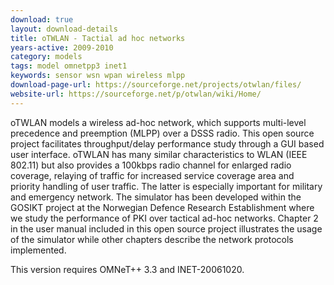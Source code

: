 ```yaml
---
download: true
layout: download-details
title: oTWLAN - Tactial ad hoc networks
years-active: 2009-2010
category: models
tags: model omnetpp3 inet1
keywords: sensor wsn wpan wireless mlpp
download-page-url: https://sourceforge.net/projects/otwlan/files/
website-url: https://sourceforge.net/p/otwlan/wiki/Home/
---
```


oTWLAN models a wireless ad-hoc network, which supports multi-level precedence
and preemption (MLPP) over a DSSS radio. This open source project facilitates
throughput/delay performance study through a GUI based user interface. oTWLAN
has many similar characteristics to WLAN (IEEE 802.11) but also provides a
100kbps radio channel for enlarged radio coverage, relaying of traffic for
increased service coverage area and priority handling of user traffic. The
latter is especially important for military and emergency network. The simulator
has been developed within the GOSIKT project at the Norwegian Defence Research
Establishment where we study the performance of PKI over tactical ad-hoc
networks. Chapter 2 in the user manual included in this open source project
illustrates the usage of the simulator while other chapters describe the network
protocols implemented.

This version requires OMNeT++ 3.3 and INET-20061020.
